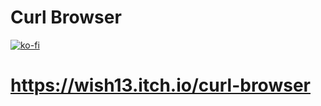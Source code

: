 # Curl Browser #
[![ko-fi](https://ko-fi.com/img/githubbutton_sm.svg)](https://ko-fi.com/H2H8GIJFF)
# https://wish13.itch.io/curl-browser #
